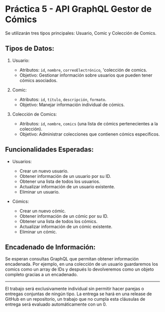 # Práctica 5 - API GraphQL Gestor de Cómics
Se utilizarán tres tipos principales: Usuario, Comic y Colección de Comics.

## Tipos de Datos:
1. Usuario:
   - Atributos: `id`, `nombre`, `correoElectrónico`, 'colección de comics.
   - Objetivo: Gestionar información sobre usuarios que pueden tener cómics asociados.

2. Comic:
   - Atributos: `id`, `título`, `descripción`, `formato`.
   - Objetivo: Manejar información individual de cómics.

3. Colección de Comics:
   - Atributos: `id`, `nombre`, `comics` (una lista de cómics pertenecientes a la colección).
   - Objetivo: Administrar colecciones que contienen cómics específicos.

## Funcionalidades Esperadas:
- Usuarios:
  - Crear un nuevo usuario.
  - Obtener información de un usuario por su ID.
  - Obtener una lista de todos los usuarios.
  - Actualizar información de un usuario existente.
  - Eliminar un usuario.

- Cómics:
  - Crear un nuevo cómic.
  - Obtener información de un cómic por su ID.
  - Obtener una lista de todos los cómics.
  - Actualizar información de un cómic existente.
  - Eliminar un cómic.

## Encadenado de Información:

Se esperan consultas GraphQL que permitan obtener información encadenada. Por ejemplo, en una colección de un usuario guardaremos los comics como un array de IDs y después lo devolveremos como un objeto completo gracias a un encadenado.


-----------------------------------------------

El trabajo será exclusivamente individual sin permitir hacer parejas o entregas conjuntas de ningún tipo.
La entrega se hará en una release de GitHub en un repositorio, un trabajo que no cumpla esta cláusulas de entrega será evaluado automáticamente con un 0.